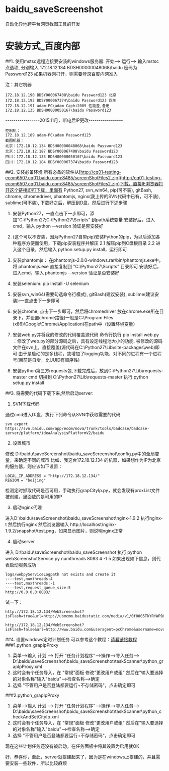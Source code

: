 # baidu_saveScreenshot
自动化异地跨平台网页截图工具的开发

# 安装方式_百度内部
##1. 使用mstsc远程连接要安装的windows服务器:
	开始--> 运行--> 输入mstsc
	点选项, 分别输入 172.18.12.134 BDSH00000048068\baidu 密码为 Password123
	如果机器刚打开，则需要登录百度内网准入

注：其它机器

	172.18.12.190 BDSY000067408\baidu Password123 北京
	172.18.12.192 BDSY000067374\baidu Password123 四川
	172.18.12.191 adam-PC\adam Caphi2009 性能差,备用
	172.18.12.135 BDSH00000050167\baidu Password123
-----------------2015.11月，断电后IP更改-----------------
	
	控制机： 
	172.18.12.189 adam-PC\adam Password123
	截图机器：
	北京：172.18.12.134 BDSH00000048068\baidu Password123
	北京：172.18.12.187 BDSY000067408\baidu Password123
	四川：172.18.12.133 BDSH00000050167\baidu Password123
	四川：172.18.12.184 BDSY000067374\baidu Password123


##2. 安装必备环境
所有必备的软件从[http://cq01-testing-ecom6507.cq01.baidu.com:8485/screenShotFiles2.zip](http://cq01-testing-ecom6507.cq01.baidu.com:8485/screenShotFiles2.zip)下载，直接IE浏览器打开这个链接即可下载，里面有 Python27, svn_win64, pip(可不装), gitBash, chrome, chromedriver, phantomjs, nginx(我上传的SVN代码中已有，可不装), sublime(可不装),
下载好之后，解压到D盘，然后进行下述步骤

1. 安装Python27，一直点击下一步即可，添加"C:\Python27;C:\Python27\Scripts" 到path系统变量
    安装好后，进入cmd，输入 python --version 验证是否安装好
2. (这个可以不安装，因为Python27自带pip)安装Python的pip，为以后添加各种程序方便而使用，下载pip安装程序并解压
    2.1 解压pip到C盘根目录
    2.2 进入这个目录，然后输入 python setup.py install，运行即可
3. 安装phantomjs：
	在phantomjs-2.0.0-windows.rar/bin/phantomjs.exe中，将 phantomjs.exe 直接复制到 "C:\Python27\Scripts" 目录即可
	安装好后，进入cmd，输入 phantomjs --version 验证是否安装好
4. 安装selenium: pip install -U selenium
4. 安装svn_win64(需要勾选命令行模式), gitBash(建议安装), sublime(建议安装):一直点击下一步即可

5. 安装chrome, 点击下一步即可，然后将chromedriver 放在chrome.exe所在目录下，并设置chrome路径(一般是C:\Program Files (x86)\Google\Chrome\Application)在path中（设置环境变量）
6. 安装web.py并将我的修改的代码覆盖源代码
   命令行执行 pip install web.py ：修改了web.py的部分源码之后，具有设定线程池大小的功能, 被修改的源码文件在svn上，直接覆盖(源代码在C:\Python27\Lib\site-packages\web)即可
   由于是启动的是多线程，故增加了logging功能，对不同的进程有一个进程号(目前是自增，比UUID有顺序性)
7. 安装python第三方requests包,下载完成后，放到C:\Python27\Lib\requests-master
cmd 切换到 C:\Python27\Lib\requests-master
执行 python setup.py install

##3. 将需要的代码下载下来,然后启动server:
1. SVN下载代码

通过cmd进入D:盘，执行下列命令从SVN中获取需要的代码

	svn export https://svn.baidu.com/app/ecom/nova/trunk/tools/badcase/badcase-server/platform/ideaAnalysisPlatformV2/baidu

2. 设置城市

修改 D:\baidu\saveScreenshot\baidu_saveScreenshot\config.py中的全局变量，来确定不同的城市
比如，我这台172.18.12.134 的机器，如果想作为IP为北京的服务器，则应该如下设置：

	LOCAL_IP_ADDRESS = "http://172.18.12.134/"
    REGION = "beijing"
检测定时抓取代码是否可用，手动执行grapCityIp.py，就会发现有proxList文件被创建，里面放的是可用的IP

3. 启动nginx代理

进入D:\baidu\saveScreenshot\baidu_saveScreenshot\nginx-1.9.2 执行nginx-t 然后执行nginx
然后浏览器输入 http://localhost/nginx-1.9.2/snapshot/test.png，如果显示图片，则说明nginx正常

4. 启动server

进入 D:\baidu\saveScreenshot\baidu_saveScreenshot
执行 
    python webScreenshotService.py numthreads 8083 4 -1 5
如果出现如下信息，则代表启动服务成功

	logs/webpyServiceLogpath not exists and create it
	----test,numthreads:4
	----test,maxthreads:-1
	----test,request_queue_size:5
	http://0.0.0.0:8083/

试一下：

    http://172.18.12.134/WebScreenshot?isFlash=true&url=http://ubmcmm.baidustatic.com/media/v1/0f0005TkYRYWPBHoEyanj0.swf%3Furl_type=1%26snapsho=%26&useragent=pcChrome&username=novaqa&token=123456

    http://172.18.12.134/WebScreenshot?isFlash=false&url=http://www.baidu.com&useragent=pcChrome&username=novaqa&token=123456


##4. 设置windows定时计划任务
可以参考这个教程：[请看链接教程](http://blog.csdn.net/liqfyiyi/article/details/8812971)
###1.python_grapIpProxy
1. 菜单-->输入 计划 --> 打开 "任务计划程序"-->操作-->导入任务--> D:\baidu\saveScreenshot\baidu_saveScreenshot\taskScanner\python_grapIpProxy.xml
2. 这时会有个任务导入，在 "常规"面板 修改"更改用户或组" 然后在"输入要选择的对象名称"输入"baidu"-->检查名称-->确定
3. 选择 "不管用户是否登陆都要运行+不存储密码"，点击确定即可

###2.python_grapIpProxy
1. 菜单-->输入 计划 --> 打开 "任务计划程序"-->操作-->导入任务--> D:\baidu\saveScreenshot\baidu_saveScreenshot\taskScanner\python_checkAndSetCityIp.xml
2. 这时会有个任务导入，在 "常规"面板 修改"更改用户或组" 然后在"输入要选择的对象名称"输入"baidu"-->检查名称-->确定
3. 选择 "不管用户是否登陆都要运行+不存储密码"，点击确定即可

现在这些计划任务还没有被启动，在任务面板中将其设置为启用就OK

好，恭喜你，至此，server就搭建起来了，因为是在windows上搭建的，并且需要安装一些软件，所以比较麻烦